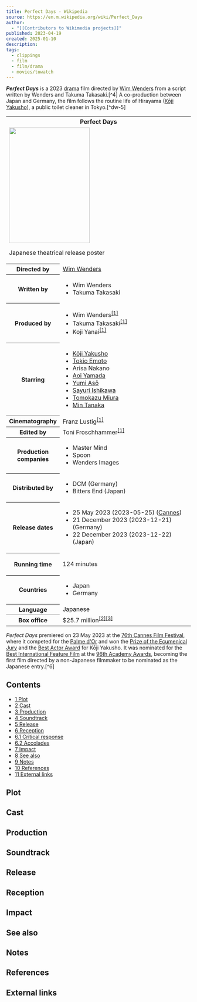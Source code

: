 ```yaml
---
title: Perfect Days - Wikipedia
source: https://en.m.wikipedia.org/wiki/Perfect_Days
author:
  - "[[Contributors to Wikimedia projects]]"
published: 2023-04-19
created: 2025-01-10
description: 
tags:
  - clippings
  - film
  - film/drama
  - movies/towatch
---
```


***Perfect Days*** is a 2023 [drama](https://en.m.wikipedia.org/wiki/Drama_\(film_and_television\) "Drama (film and television)") film directed by [Wim Wenders](https://en.m.wikipedia.org/wiki/Wim_Wenders "Wim Wenders") from a script written by Wenders and Takuma Takasaki.[^4] A co-production between Japan and Germany, the film follows the routine life of Hirayama ([Kōji Yakusho](https://en.m.wikipedia.org/wiki/Koji_Yakusho "Koji Yakusho")), a public toilet cleaner in Tokyo.[^dw-5]

<table><tbody><tr><th colspan="2">Perfect Days</th></tr><tr><td colspan="2"><span><a href="https://en.m.wikipedia.org/wiki/File:Perfect_Days_poster.jpg"><img src="https://upload.wikimedia.org/wikipedia/en/thumb/c/c9/Perfect_Days_poster.jpg/220px-Perfect_Days_poster.jpg" width="220" height="314"></a></span><p>Japanese theatrical release poster</p></td></tr><tr><th scope="row">Directed by</th><td><a href="https://en.m.wikipedia.org/wiki/Wim_Wenders">Wim Wenders</a></td></tr><tr><th scope="row">Written by</th><td><div><ul><li>Wim Wenders</li><li>Takuma Takasaki</li></ul></div></td></tr><tr><th scope="row">Produced by</th><td><div><ul><li>Wim Wenders<sup><a href="https://en.m.wikipedia.org/wiki/#cite_note-The_Match_Factory-1"><span>[</span>1<span>]</span></a></sup></li><li>Takuma Takasaki<sup><a href="https://en.m.wikipedia.org/wiki/#cite_note-The_Match_Factory-1"><span>[</span>1<span>]</span></a></sup></li><li>Koji Yanai<sup><a href="https://en.m.wikipedia.org/wiki/#cite_note-The_Match_Factory-1"><span>[</span>1<span>]</span></a></sup></li></ul></div></td></tr><tr><th scope="row">Starring</th><td><div><ul><li><a href="https://en.m.wikipedia.org/wiki/Koji_Yakusho">Kōji Yakusho</a></li><li><a href="https://en.m.wikipedia.org/wiki/Tokio_Emoto">Tokio Emoto</a></li><li>Arisa Nakano</li><li><a href="https://en.m.wikipedia.org/wiki/Aoi_Yamada">Aoi Yamada</a></li><li><a href="https://en.m.wikipedia.org/wiki/Yumi_As%C5%8D">Yumi Asō</a></li><li><a href="https://en.m.wikipedia.org/wiki/Sayuri_Ishikawa">Sayuri Ishikawa</a></li><li><a href="https://en.m.wikipedia.org/wiki/Tomokazu_Miura">Tomokazu Miura</a></li><li><a href="https://en.m.wikipedia.org/wiki/Min_Tanaka">Min Tanaka</a></li></ul></div></td></tr><tr><th scope="row">Cinematography</th><td>Franz Lustig<sup><a href="https://en.m.wikipedia.org/wiki/#cite_note-The_Match_Factory-1"><span>[</span>1<span>]</span></a></sup></td></tr><tr><th scope="row">Edited by</th><td>Toni Froschhammer<sup><a href="https://en.m.wikipedia.org/wiki/#cite_note-The_Match_Factory-1"><span>[</span>1<span>]</span></a></sup></td></tr><tr><th scope="row"><p>Production<br>companies</p></th><td><div><ul><li>Master Mind</li><li>Spoon</li><li>Wenders Images</li></ul></div></td></tr><tr><th scope="row">Distributed by</th><td><div><ul><li>DCM (Germany)</li><li>Bitters End (Japan)</li></ul></div></td></tr><tr><th scope="row"><p>Release dates</p></th><td><div><ul><li>25&nbsp;May&nbsp;2023<span>&nbsp;(<span>2023-05-25</span>)</span> (<a href="https://en.m.wikipedia.org/wiki/2023_Cannes_Film_Festival">Cannes</a>)</li><li>21&nbsp;December&nbsp;2023<span>&nbsp;(<span>2023-12-21</span>)</span> (Germany)</li><li>22&nbsp;December&nbsp;2023<span>&nbsp;(<span>2023-12-22</span>)</span> (Japan)</li></ul></div></td></tr><tr><th scope="row"><p>Running time</p></th><td>124 minutes</td></tr><tr><th scope="row">Countries</th><td><div><ul><li>Japan</li><li>Germany</li></ul></div></td></tr><tr><th scope="row">Language</th><td>Japanese</td></tr><tr><th scope="row">Box office</th><td>$25.7 million<sup><a href="https://en.m.wikipedia.org/wiki/#cite_note-BOM-2"><span>[</span>2<span>]</span></a></sup><sup><a href="https://en.m.wikipedia.org/wiki/#cite_note-NUM-3"><span>[</span>3<span>]</span></a></sup></td></tr></tbody></table>

*Perfect Days* premiered on 23 May 2023 at the [76th Cannes Film Festival](https://en.m.wikipedia.org/wiki/2023_Cannes_Film_Festival "2023 Cannes Film Festival"), where it competed for the [Palme d'Or](https://en.m.wikipedia.org/wiki/Palme_d%27Or "Palme d'Or") and won the [Prize of the Ecumenical Jury](https://en.m.wikipedia.org/wiki/Prize_of_the_Ecumenical_Jury "Prize of the Ecumenical Jury") and the [Best Actor Award](https://en.m.wikipedia.org/wiki/Cannes_Film_Festival_Award_for_Best_Actor "Cannes Film Festival Award for Best Actor") for Kōji Yakusho. It was nominated for the [Best International Feature Film](https://en.m.wikipedia.org/wiki/Academy_Award_for_Best_International_Feature_Film "Academy Award for Best International Feature Film") at the [96th Academy Awards](https://en.m.wikipedia.org/wiki/96th_Academy_Awards "96th Academy Awards"), becoming the first film directed by a non-Japanese filmmaker to be nominated as the Japanese entry.[^6]

## Contents

- [1 Plot](https://en.m.wikipedia.org/wiki/#Plot)
- [2 Cast](https://en.m.wikipedia.org/wiki/#Cast)
- [3 Production](https://en.m.wikipedia.org/wiki/#Production)
- [4 Soundtrack](https://en.m.wikipedia.org/wiki/#Soundtrack)
- [5 Release](https://en.m.wikipedia.org/wiki/#Release)
- [6 Reception](https://en.m.wikipedia.org/wiki/#Reception)
- [6.1 Critical response](https://en.m.wikipedia.org/wiki/#Critical_response)
- [6.2 Accolades](https://en.m.wikipedia.org/wiki/#Accolades)
- [7 Impact](https://en.m.wikipedia.org/wiki/#Impact)
- [8 See also](https://en.m.wikipedia.org/wiki/#See_also)
- [9 Notes](https://en.m.wikipedia.org/wiki/#Notes)
- [10 References](https://en.m.wikipedia.org/wiki/#References)
- [11 External links](https://en.m.wikipedia.org/wiki/#External_links)

## Plot

## Cast

## Production

## Soundtrack

## Release

## Reception

## Impact

## See also

## Notes

## References

## External links